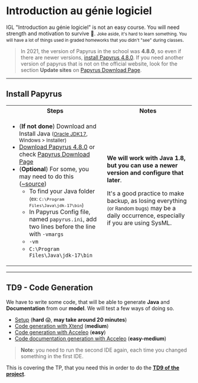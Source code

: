 # Introduction au génie logiciel

IGL "Introduction au génie logiciel" is not an easy course. You will need strength and motivation to survive 👀. <small>Joke aside, it's hard to learn something. You will have a lot of things used in graded homeworks that you didn't "see" during classes</small>.

> In 2021, the version of Papyrus in the school was **4.8.0**, so even if there are newer versions, [install Papyrus 4.8.0](https://www.eclipse.org/downloads/download.php?file=/modeling/mdt/papyrus/rcp/2020-06/4.8.0/papyrus-2020-06-4.8.0-win64.zip). If you need another version of papyrus that is not on the official website, look for the section **Update sites** on [Papyrus Download Page](https://www.eclipse.org/papyrus/download.html).

<hr class="sl">

## Install Papyrus

<table class="table table-bordered table-striped border-dark">
<tr>
<th>Steps</th>
<th>Notes</th>
</tr>

<td>

* (**If not done**) Download and Install Java <small>([Oracle JDK17](https://www.oracle.com/java/technologies/downloads/), Windows > Installer)</small>
* [Download Papyrus 4.8.0](https://www.eclipse.org/downloads/download.php?file=/modeling/mdt/papyrus/rcp/2020-06/4.8.0/papyrus-2020-06-4.8.0-win64.zip) or check [Papyrus Download Page](https://www.eclipse.org/papyrus/download.html)
* (**Optional**) For some, you may need to do this ([~source](https://www.youtube.com/watch?v=QlGrBHkwDXQ&ab_channel=GameTrick))
  * To find your Java folder <small>(ex: `C:\Program Files\Java\jdk-17\bin`)</small>
  * In Papyrus Config file, named `papyrus.ini`, add two lines before the line with `-vmargs`
  * `-vm`
  * `C:\Program Files\Java\jdk-17\bin`
</td>
<td>

**We will work with Java 1.8, but you can use a newer version and configure that later**.

It's a good practice to make backup, as losing everything <small>(or Random bugs)</small> may be a daily occurrence, especially if you are using SysML.
</td>
</table>

<hr class="sr">

## TD9 - Code Generation

We have to write some code, that will be able to generate **Java** and **Documentation** from our **model**. We will test a few ways of doing so.

* [Setup](td9/setup.md) (**hard** 😱, **may take around 20 minutes**)
* [Code generation with Xtend](td9/xtend.md) (**medium**)
* [Code generation with Acceleo](td9/acceleo_code.md) (**easy**)
* [Code documentation generation with Acceleo](td9/acceleo_doc.md) (**easy-medium**)

> **Note**: you need to run the second IDE again, each time you changed something in the first IDE.

This is covering the TP, that you need this in order to do the [**TD9 of the project**](td9/project.md).